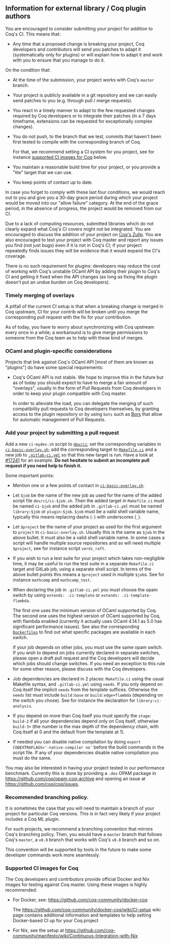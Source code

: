 Information for external library / Coq plugin authors
-----------------------------------------------------

You are encouraged to consider submitting your project for addition to
Coq's CI. This means that:

- Any time that a proposed change is breaking your project, Coq
  developers and contributors will send you patches to adapt it
  (systematically only for plugins) or
  will explain how to adapt it and work with you to ensure that you
  manage to do it.

On the condition that:

- At the time of the submission, your project works with Coq's
  `master` branch.

- Your project is publicly available in a git repository and we can easily
  send patches to you (e.g. through pull / merge requests).

- You react in a timely manner to adapt to the few requested changes
  required by Coq developers or to integrate their patches (in a 7 days timeframe,
  extensions can be requested for exceptionally complex changes).

- You do not push, to the branch that we test, commits that haven't been
  first tested to compile with the corresponding branch of Coq.

  For that, we recommend setting a CI system for you project, see for instance
  [supported CI images for Coq](#supported-ci-images-for-coq) below.

- You maintain a reasonable build time for your project, or you provide
  a "lite" target that we can use.

- You keep points of contact up to date.

In case you forget to comply with these last four conditions, we would reach
out to you and give you a 30-day grace period during which your project
would be moved into our "allow failure" category. At the end of the grace
period, in the absence of progress, the project would be removed from our
CI.

Due to a lack of computing resources, submitted libraries which do not
clearly expand what Coq's CI covers might not be integrated. You are
encouraged to discuss the addition of your project on [Coq's
Zulip](https://coq.zulipchat.com/). You are also encouraged to test
your project with Coq master and report any issues you find (not just
bugs) even if it is not in Coq's CI; if your project repeatedly finds
issues they will be evidence that it would expand the CI's coverage.

There is no such requirement for plugins: developers may reduce the
cost of working with Coq's unstable OCaml API by adding
their plugin to Coq's CI and getting it fixed when the API changes (as long
as fixing the plugin doesn't put an undue burden on Coq developers).

### Timely merging of overlays

A pitfall of the current CI setup is that when a breaking change is
merged in Coq upstream, CI for your contrib will be broken until you
merge the corresponding pull request with the fix for your contribution.

As of today, you have to worry about synchronizing with Coq upstream
every once in a while; a workaround is to give merge permissions to
someone from the Coq team as to help with these kind of merges.

### OCaml and plugin-specific considerations

Projects that link against Coq's OCaml API [most of them are known
as "plugins"] do have some special requirements:

- Coq's OCaml API is not stable. We hope to improve this in the future
  but as of today you should expect to have to merge a fair amount of
  "overlays", usually in the form of Pull Requests from Coq developers
  in order to keep your plugin compatible with Coq master.

  In order to alleviate the load, you can delegate the merging of such
  compatibility pull requests to Coq developers themselves, by
  granting access to the plugin repository or by using `bots` such as
  [Bors](https://github.com/apps/bors) that allow for automatic
  management of Pull Requests.

### Add your project by submitting a pull request

Add a new `ci-mydev.sh` script to [`dev/ci`](.); set the corresponding
variables in [`ci-basic-overlay.sh`](ci-basic-overlay.sh); add the
corresponding target to [`Makefile.ci`](../../Makefile.ci) and a new job to
[`.gitlab-ci.yml`](../../.gitlab-ci.yml) so that this new target is run.
Have a look at [#17241](https://github.com/coq/coq/pull/17241/files) for an
example. **Do not hesitate to submit an incomplete pull request if you need
help to finish it.**

Some important points:

- Mention one or a few points of contact in
  [`ci-basic-overlay.sh`](ci-basic-overlay.sh).

- Let `$job` be the name of the new job as used for the name of
  the added script file `dev/ci/ci-$job.sh`. Then the added target
  in `Makefile.ci` must be named `ci-$job` and the added job in
  `.gitlab-ci.yml` must be named `library:$job` or
  `plugin:$job`. `$job` must be a valid shell variable name,
  typically this means replacing dashs (`-`) with underscores (`_`).

- Let `$project` be the name of your project as used for the first
  argument to `project` in `ci-basic-overlay.sh`. Usually this is the
  same as `$job` in the above bullet. It must also be a valid
  shell variable name. In some cases a script will handle multiple
  source repositories and so will need multiple `$project`, see for
  instance script `verdi_raft`.

- If you wish to run a test suite for your project which takes
  non-negligible time, it may be useful to run the test suite in a
  separate `Makefile.ci` target and GitLab job, using a separate shell
  script. In terms of the above bullet points this means a `$project`
  used in multiple `$job`s. See for instance `mathcomp` and `mathcomp_test`.

- When declaring the job in `.gitlab-ci.yml` you must choose the opam
  switch by using `extends: .ci-template` or `extends: .ci-template-flambda`.

  The first one uses the minimum version of OCaml supported by Coq.
  The second one uses the highest version of OCaml supported by Coq,
  with flambda enabled (currently it actually uses OCaml 4.14.1 as 5.0
  has significant performance issues). See also the corresponding
  [`Dockerfiles`](docker/) to find out what
  specific packages are available in each switch.

  If your job depends on other jobs, you must use the same opam
  switch. If you wish to depend on jobs currently declared in separate
  switches, please open a draft pull request and the Coq developers
  will decide which jobs should change switches. If you need an
  exception to this rule for some other reason, please discuss with
  the Coq developers.

- Job dependencies are declared in 2 places: `Makefile.ci` using the
  usual Makefile syntax, and `.gitlab-ci.yml` using `needs`. If you
  only depend on Coq itself the implicit `needs` from the template
  suffices. Otherwise the `needs` list must include `build:base` or
  `build:edge+flambda` (depending on the switch you chose). See for
  instance the declaration for `library:ci-analysis`.

- If you depend on more than Coq itself you must specify the `stage`:
  `build-2` if all your dependencies depend only on Coq itself,
  otherwise `build-3+` (the number is the max depth of the dependency
  chain, with Coq itself at 0 and the default from the template at 1).

- If needed you can disable native compilation by doing `export
  COQEXTRAFLAGS='-native-compiler no'` before the build commands in
  the script file. If any of your dependencies disable native
  compilation you must do the same.

You may also be interested in having your project tested in our
performance benchmark. Currently this is done by providing a `.dev` OPAM package
in https://github.com/coq/opam-coq-archive and opening an issue at
https://github.com/coq/coq/issues.

### Recommended branching policy.

It is sometimes the case that you will need to maintain a branch of
your project for particular Coq versions. This is in fact very likely
if your project includes a Coq ML plugin.

For such projects, we recommend a branching convention that mirrors
Coq's branching policy. Then, you would have a `master` branch that
follows Coq's `master`, a `v8.8` branch that works with Coq's `v8.8`
branch and so on.

This convention will be supported by tools in the future to make some
developer commands work more seamlessly.

### Supported CI images for Coq

The Coq developers and contributors provide official Docker and Nix
images for testing against Coq master. Using these images is highly
recommended:

- For Docker, see: https://github.com/coq-community/docker-coq

  The https://github.com/coq-community/docker-coq/wiki/CI-setup wiki
  page contains additional information and templates to help setting
  Docker-based CI up for your Coq project

- For Nix, see the setup at
  https://github.com/coq-community/manifesto/wiki/Continuous-Integration-with-Nix
